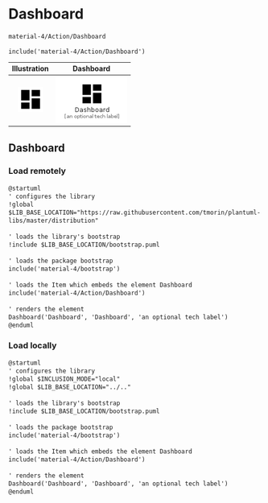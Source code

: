 # Dashboard


```text
material-4/Action/Dashboard
```

```text
include('material-4/Action/Dashboard')
```



| Illustration | Dashboard |
| :---: | :---: |
| ![illustration for Illustration](../../material-4/Action/Dashboard.png) | ![illustration for Dashboard](../../material-4/Action/Dashboard.Local.png) |




## Dashboard

### Load remotely
```plantuml
@startuml
' configures the library
!global $LIB_BASE_LOCATION="https://raw.githubusercontent.com/tmorin/plantuml-libs/master/distribution"

' loads the library's bootstrap
!include $LIB_BASE_LOCATION/bootstrap.puml

' loads the package bootstrap
include('material-4/bootstrap')

' loads the Item which embeds the element Dashboard
include('material-4/Action/Dashboard')

' renders the element
Dashboard('Dashboard', 'Dashboard', 'an optional tech label')
@enduml
```

### Load locally
```plantuml
@startuml
' configures the library
!global $INCLUSION_MODE="local"
!global $LIB_BASE_LOCATION="../.."

' loads the library's bootstrap
!include $LIB_BASE_LOCATION/bootstrap.puml

' loads the package bootstrap
include('material-4/bootstrap')

' loads the Item which embeds the element Dashboard
include('material-4/Action/Dashboard')

' renders the element
Dashboard('Dashboard', 'Dashboard', 'an optional tech label')
@enduml
```

